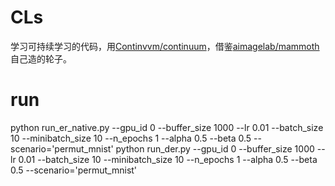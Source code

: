 # CLs
学习可持续学习的代码，用[Continvvm/continuum](https://github.com/Continvvm/continuum)，借鉴[aimagelab/mammoth](https://github.com/aimagelab/mammoth)自己造的轮子。

# run
python run_er_native.py --gpu_id 0  --buffer_size 1000  --lr 0.01 --batch_size 10 --minibatch_size 10 --n_epochs 1 --alpha 0.5 --beta 0.5 --scenario='permut_mnist'
python run_der.py --gpu_id 0  --buffer_size 1000  --lr 0.01 --batch_size 10 --minibatch_size 10 --n_epochs 1 --alpha 0.5 --beta 0.5 --scenario='permut_mnist'
